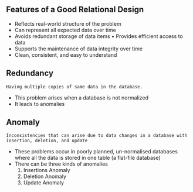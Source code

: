 ## Features of a Good Relational Design
- Reflects real-world structure of the problem 
- Can represent all expected data over time 
- Avoids redundant storage of data items • Provides efficient access to data 
- Supports the maintenance of data integrity over time 
- Clean, consistent, and easy to understand


## Redundancy
    Having multiple copies of same data in the database.

- This problem arises when a database is not normalized
- It leads to anomalies


## Anomaly
    Inconsistencies that can arise due to data changes in a database with insertion, deletion, and update
    
- These problems occur in poorly planned, un-normalised databases where all the data is stored in one table (a flat-file database)
- There can be three kinds of anomalies
  1. Insertions Anomaly
  2. Deletion Anomaly
  3. Update Anomaly
